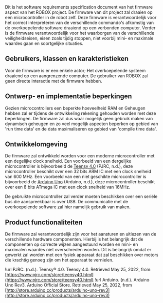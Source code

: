 
Dit is het software requirements specification document van het firmware aspect van het ROBOX project. De firmware van dit project zal draaien op een microcontroller in de robot zelf. Deze firmware is verantwoordelijk voor het correct interpreteren van de verschillende commando's afkomstig van de overkoepelende software draaiend op een verbonden computer. Verder is de firmware verantwoordelijk voor het waarborgen van de verschillende veiligheidseisen, eisen zoals tijdig stoppen, niet voorbij mini- en maximale waardes gaan en soortgelijke situaties.

## Gebruikers, klassen en karakteristieken

Voor de firmware is er een enkele actor; Het overkoepelende systeem draaiend op een aangrenzende computer. De gebruiker van ROBOX zal geen directe interactie met de firmware hebben.

## Ontwerp- en implementatie beperkingen

Gezien microcontrollers een beperkte hoeveelheid RAM en Geheugen hebben zal er tijdens de ontwikkeling rekening gehouden worden met deze beperkingen. De firmware zal dus waar mogelijk geen gebruik maken van dynamisch geheugen en zo veel mogelijk aspecten beperken op gebied van 'run time data' en de data maximaliseren op gebied van 'compile time data'.

## Ontwikkelomgeving

De firmware zal ontwikkeld worden voor een moderne microcontroller met een degelijke clock snelheid. Een voorbeeld van een dergelijke microcontroller is bijvoorbeeld de [Teensy 4.0](https://www.pjrc.com/store/teensy40.html) (PJRC, n.d.), deze microcontroller beschikt over een 32 bits ARM IC met een clock snelheid van 600 MHz. Een voorbeeld van een niet geschikte microcontroller is bijvoorbeeld de [Arduino Uno](http://store.arduino.cc/products/arduino-uno-rev3) (Arduino, n.d.), deze microcontroller beschikt over een 8 bits ATmega IC met een clock snelheid van 16MHz.

De gebruikte microcontroller zal verder moeten beschikken over een seriële bus die aanspreekbaar is over USB. De communicatie met de overkoepelende software zal hier namelijk gebruik van maken.

## Product functionaliteiten

De firmware zal verantwoordelijk zijn voor het aansturen en uitlezen van de verschillende hardware componenten. Hierbij is het belangrijk dat de componenten op correcte wijzen aangestuurd worden en mini- en maximalen waardes niet overschreden worden. Dit is belangrijk omdat er gewerkt zal worden met een fysiek apparaat dat zal beschikken over motors die krachtig genoeg zijn om het apparaat te vernielen. 


!url PJRC. (n.d.). Teensy® 4.0. Teensy 4.0. Retrieved May 25, 2022, from [https://www.pjrc.com/store/teensy40.html](https://www.pjrc.com/store/teensy40.html)
!url Arduino. (n.d.). Arduino Uno Rev3. Arduino Official Store. Retrieved May 25, 2022, from [http://store.arduino.cc/products/arduino-uno-rev3](http://store.arduino.cc/products/arduino-uno-rev3)